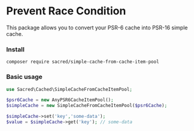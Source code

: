 # Prevent Race Condition

This package allows you to convert your PSR-6 cache into PSR-16 simple cache.

### Install

    composer require sacred/simple-cache-from-cache-item-pool

### Basic usage

```php
use Sacred\Cached\SimpleCacheFromCacheItemPool;

$psr6Cache = new AnyPSR6CacheItemPool();
$simpleCache = new SimpleCacheFromCacheItemPool($psr6Cache);

$simpleCache->set('key','some-data');
$value = $simpleCache->get('key'); // some-data
```
